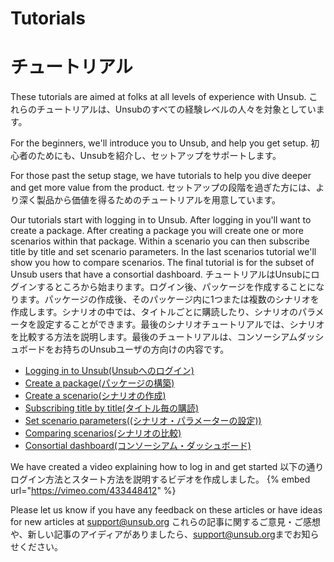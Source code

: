 # Tutorials
# チュートリアル

These tutorials are aimed at folks at all levels of experience with Unsub.&#x20;
これらのチュートリアルは、Unsubのすべての経験レベルの人々を対象としています。&#x20;

For the beginners, we'll introduce you to Unsub, and help you get setup.&#x20;
初心者のためにも、Unsubを紹介し、セットアップをサポートします。&#x20;

For those past the setup stage, we have tutorials to help you dive deeper and get more value from the product.&#x20;
セットアップの段階を過ぎた方には、より深く製品から価値を得るためのチュートリアルを用意しています。&#x20;

Our tutorials start with logging in to Unsub. After logging in you'll want to create a package. After creating a package you will create one or more scenarios within that package. Within a scenario you can then subscribe title by title and set scenario parameters. In the last scenarios tutorial we'll show you how to compare scenarios. The final tutorial is for the subset of Unsub users that have a consortial dashboard.
チュートリアルはUnsubにログインするところから始まります。ログイン後、パッケージを作成することになります。パッケージの作成後、そのパッケージ内に1つまたは複数のシナリオを作成します。シナリオの中では、タイトルごとに購読したり、シナリオのパラメータを設定することができます。最後のシナリオチュートリアルでは、シナリオを比較する方法を説明します。最後のチュートリアルは、コンソーシアムダッシュボードをお持ちのUnsubユーザの方向けの内容です。

* [Logging in to Unsub(Unsubへのログイン)](logging-in.md)
* [Create a package(パッケージの構築)](create-a-package.md)
* [Create a scenario(シナリオの作成)](create-and-work-with-scenarios.md)
* [Subscribing title by title(タイトル毎の購読)](subscribing-title-by-title.md)
* [Set scenario parameters((シナリオ・パラメーターの設定))](set-scenario-parameters.md)
* [Comparing scenarios(シナリオの比較)](comparing-scenarios.md)
* [Consortial dashboard(コンソーシアム・ダッシュボード)](consortial-dashboard.md)

We have created a video explaining how to log in and get started
以下の通りログイン方法とスタート方法を説明するビデオを作成しました。
{% embed url="https://vimeo.com/433448412" %}

Please let us know if you have any feedback on these articles or have ideas for new articles at [support@unsub.org](mailto:support@unsub.org)
これらの記事に関するご意見・ご感想や、新しい記事のアイディアがありましたら、[support@unsub.org](mailto:support@unsub.org)までお知らせください。